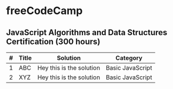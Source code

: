 # freeCodeCamp

## JavaScript Algorithms and Data Structures Certification (300 hours)

| #  | Title |Solution|Category
| ------------- | ------------- |------------- |------------- |
| 1  | ABC  |Hey this is the solution|Basic JavaScript
| 2  | XYZ  |Hey this is the solution|Basic JavaScript

